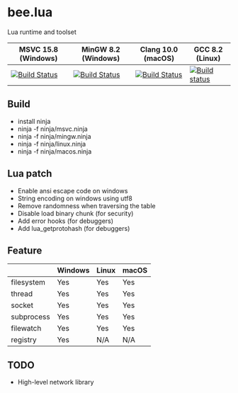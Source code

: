 # bee.lua

Lua runtime and toolset

| MSVC 15.8 (Windows) | MinGW 8.2 (Windows) | Clang 10.0 (macOS) | GCC 8.2 (Linux) |
| ------ | ------ | ------ | ------ |
| [![Build Status](https://dev.azure.com/actboy168/bee.lua/_apis/build/status/bee.lua?branchName=master&jobName=windows_msvc)](https://dev.azure.com/actboy168/bee.lua/_build/latest?definitionId=5?branchName=master) | [![Build Status](https://dev.azure.com/actboy168/bee.lua/_apis/build/status/bee.lua?branchName=master&jobName=Windows_MinGW)](https://dev.azure.com/actboy168/bee.lua/_build/latest?definitionId=5?branchName=master) | [![Build Status](https://dev.azure.com/actboy168/bee.lua/_apis/build/status/bee.lua?branchName=master&jobName=macos)](https://dev.azure.com/actboy168/bee.lua/_build/latest?definitionId=5?branchName=master) | [![Build status](https://ci.appveyor.com/api/projects/status/qfp4flrsoi1aat41?svg=true)](https://ci.appveyor.com/project/actboy168/bee-lua) |

## Build

* install ninja
* ninja -f ninja/msvc.ninja
* ninja -f ninja/mingw.ninja
* ninja -f ninja/linux.ninja
* ninja -f ninja/macos.ninja

## Lua patch

* Enable ansi escape code on windows
* String encoding on windows using utf8
* Remove randomness when traversing the table
* Disable load binary chunk (for security)
* Add error hooks (for debuggers)
* Add lua_getprotohash (for debuggers)

## Feature

|            | Windows | Linux | macOS |
| ---------- | ------- | ----- |------ |
| filesystem |   Yes   |  Yes  |  Yes  |
| thread     |   Yes   |  Yes  |  Yes  |
| socket     |   Yes   |  Yes  |  Yes  |
| subprocess |   Yes   |  Yes  |  Yes  |
| filewatch  |   Yes   |  Yes  |  Yes  |
| registry   |   Yes   |  N/A  |  N/A  |

## TODO

* High-level network library
